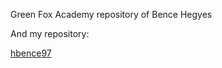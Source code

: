 Green Fox Academy repository of Bence Hegyes

And my repository:

[hbence97](https://github.com/hbence97)
